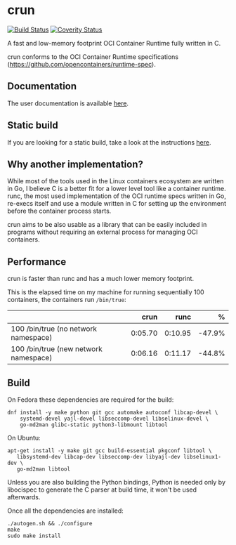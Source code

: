 # crun

[![Build Status](https://travis-ci.org/giuseppe/crun.svg?branch=master)](https://travis-ci.org/giuseppe/crun)
[![Coverity Status](https://scan.coverity.com/projects/17787/badge.svg)](https://scan.coverity.com/projects/giuseppe-crun)

A fast and low-memory footprint OCI Container Runtime fully written in C.

crun conforms to the OCI Container Runtime specifications
(https://github.com/opencontainers/runtime-spec).

## Documentation

The user documentation is available [here](crun.1.md).

## Static build

If you are looking for a static build, take a look at the instructions
[here](contrib/static-builder-x86_64/README.md).

## Why another implementation?

While most of the tools used in the Linux containers ecosystem are
written in Go, I believe C is a better fit for a lower level tool like
a container runtime.  runc, the most used implementation of the OCI
runtime specs written in Go, re-execs itself and use a module written
in C for setting up the environment before the container process
starts.

crun aims to be also usable as a library that can be easily included
in programs without requiring an external process for managing OCI
containers.

## Performance

crun is faster than runc and has a much lower memory footprint.

This is the elapsed time on my machine for running sequentially 100
containers, the containers run `/bin/true`:

|                                       | crun           | runc    | %      |
| -------------                         | -------------: | -----:  | -----: |
| 100 /bin/true (no network namespace)  | 0:05.70        | 0:10.95 | -47.9% |
| 100 /bin/true (new network namespace) | 0:06.16        | 0:11.17 | -44.8%  |

## Build

On Fedora these dependencies are required for the build:
```shell
dnf install -y make python git gcc automake autoconf libcap-devel \
    systemd-devel yajl-devel libseccomp-devel libselinux-devel \
    go-md2man glibc-static python3-libmount libtool
```

On Ubuntu:
```shell
apt-get install -y make git gcc build-essential pkgconf libtool \
   libsystemd-dev libcap-dev libseccomp-dev libyajl-dev libselinux1-dev \
   go-md2man libtool
```

Unless you are also building the Python bindings, Python is needed
only by libocispec to generate the C parser at build time, it won't be
used afterwards.

Once all the dependencies are installed:
```
./autogen.sh && ./configure
make
sudo make install
```
